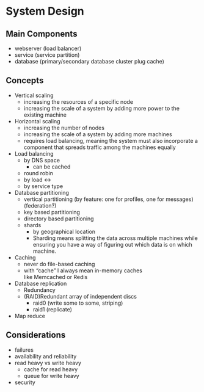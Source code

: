 # System Design

## Main Components

* webserver (load balancer)
* service (service partition)
* database (primary/secondary database cluster plug cache)

## Concepts

* Vertical scaling
  * increasing the resources of a specific node
  * increasing the scale of a system by adding more power to the existing machine
* Horizontal scaling
  * increasing the number of nodes
  * increasing the scale of a system by adding more machines
  * requires load balancing, meaning the system must also incorporate a component that spreads traffic among the machines equally
* Load balancing
  * by DNS space
    * can be cached
  * round robin
  * by load <->
  * by service type
* Database partitioning
  * vertical partitioning (by feature: one for profiles, one for messages) (federation?)
  * key based partitioning
  * directory based partitioning
  * shards 
    * by geographical location
    * Sharding means splitting the data across multiple machines while ensuring you have a way of figuring out which data is on which machine.
* Caching
  * never do file-based caching
  * with “cache” I always mean in-memory caches like Memcached or Redis 
* Database replication
  * Redundancy
  * (RAID)Redundant array of independent discs
    * raid0 (write some to some, striping) 
    * raid1 (replicate)
* Map reduce

## Considerations

* failures
* availability and reliability
* read heavy vs write heavy
  * cache for read heavy
  * queue for write heavy
* security
